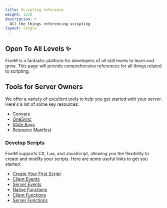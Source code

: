 ```yaml
---
title: Scripting reference
weight: 1220
description: >
  All the things referencing scripting
layout: single
---
```


## Open To All Levels ✨

FiveM is a fantastic platform for developers of all skill levels to learn and grow. This page will provide comprehensive references for all things related to scripting.

## Tools for Server Owners

We offer a variety of excellent tools to help you get started with your server. Here's a list of some key resources:

- [Convars](/docs/developers/scripting-reference/convars)
- [OneSync](/docs/developers/scripting-reference/onesync)
- [State Bags](/docs/developers/scripting-manual/networking/state-bags)
- [Resource Manifest](/docs/developers/scripting-reference/resource-manifest/resource-manifest)

### Develop Scripts

FiveM supports C#, Lua, and JavaScript, allowing you the flexibility to create and modify your scripts. Here are some useful links to get you started:

- [Create Your First Script](/docs/developers/scripting-manual/introduction/creating-your-first-script)
- [Client Events](/docs/developers/scripting-reference/events/client-events)
- [Server Events](/docs/developers/scripting-reference/events/server-events)
- [Native Functions](https://docs.fivem.net/natives/)
- [Client Functions](/docs/developers/scripting-reference/client-functions)
- [Server Functions](/docs/developers/scripting-reference/server-functions)

